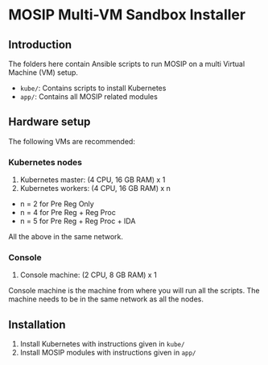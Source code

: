 # MOSIP Multi-VM Sandbox Installer

## Introduction

The folders here contain Ansible scripts to run MOSIP on a multi Virtual Machine (VM) setup.  

* `kube/`:  Contains scripts to install Kubernetes
* `app/`:  Contains all MOSIP related modules


## Hardware setup 

The following VMs are recommended:

### Kubernetes nodes
1. Kubernetes master:  (4 CPU, 16 GB RAM) x 1
1. Kubernetes workers:  (4 CPU, 16 GB RAM) x n

* n = 2 for Pre Reg Only
* n = 4 for Pre Reg + Reg Proc
* n = 5 for Pre Reg + Reg Proc + IDA

All the above in the same network.

### Console
1. Console machine: (2 CPU, 8 GB RAM) x 1 

Console machine is the machine from where you will run all the scripts.  The machine needs to be in the same network as all the nodes.

## Installation
1.  Install Kubernetes with instructions given in `kube/`
1.  Install MOSIP modules with instructions given in `app/`





